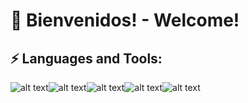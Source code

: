 # 👋 Bienvenidos! - Welcome! 
## ⚡ Languages and Tools:

![alt text](https://ibb.co/RCV2Qy7)![alt text](https://ibb.co/r3k0dYs)![alt text](https://ibb.co/QNjG8CN)![alt text](https://ibb.co/DgJJKz7)![alt text](https://ibb.co/pW7TgyD)







<!--
**guidoabelleira/guidoabelleira** is a ✨ _special_ ✨ repository because its `README.md` (this file) appears on your GitHub profile.

Here are some ideas to get you started:

- 🔭 I’m currently working on ...
- 🌱 I’m currently learning ...
- 👯 I’m looking to collaborate on ...
- 🤔 I’m looking for help with ...
- 💬 Ask me about ...
- 📫 How to reach me: ...
- 😄 Pronouns: ...
-  Fun fact: ...
-->
